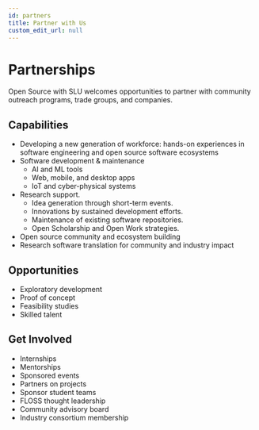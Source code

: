 ```yaml
---
id: partners
title: Partner with Us
custom_edit_url: null
---
```


# Partnerships

Open Source with SLU welcomes opportunities to partner with community outreach programs, trade groups, and companies.

## Capabilities

+ Developing a new generation of workforce: hands-on experiences in software engineering and open source software ecosystems 
+ Software development & maintenance
    + AI and ML tools
    + Web, mobile, and desktop apps
    + IoT and cyber-physical systems
+	Research support. 
    + Idea generation through short-term events.
    + Innovations by sustained development efforts.
    + Maintenance of existing software repositories.
    + Open Scholarship and Open Work strategies.
+ Open source community and ecosystem building
+ Research software translation for community and industry impact

## Opportunities

+ Exploratory development
+ Proof of concept
+ Feasibility studies
+ Skilled talent

## Get Involved

+ Internships
+ Mentorships
+ Sponsored events
+ Partners on projects 
+ Sponsor student teams
+ FLOSS thought leadership
+ Community advisory board 
+ Industry consortium membership
 



